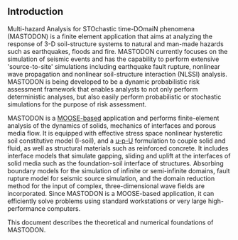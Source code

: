 ## Introduction

Multi-hazard Analysis for STOchastic time-DOmaiN phenomena (MASTODON) is
a finite element application that aims at analyzing the response of 3-D
soil-structure systems to natural and man-made hazards such as
earthquakes, floods and fire. MASTODON currently focuses on the
simulation of seismic events and has the capability to perform extensive
'source-to-site' simulations including earthquake fault rupture,
nonlinear wave propagation and nonlinear soil-structure interaction
(NLSSI) analysis. MASTODON is being developed to be a dynamic
probabilistic risk assessment framework that enables analysts to not
only perform deterministic analyses, but also easily perform
probabilistic or stochastic simulations for the purpose of risk
assessment.

MASTODON is a [MOOSE-based](https://mooseframework.inl.gov) application and performs finite-element
analysis of the dynamics of solids, mechanics of interfaces and porous
media flow. It is equipped with effective stress space nonlinear hysteretic soil constitutive  model (I-soil), and a [u-p-U](https://lwrs.inl.gov/RisckInformed%20Safety%20Margin%20Characterization/INL-EXT-15-36735%20Advanced%20Seismic%20Fragility%20Modeling.pdf) formulation to couple solid and fluid, as well as structural materials such as reinforced concrete. It includes interface models that
simulate gapping, sliding and uplift at the interfaces of solid media
such as the foundation-soil interface of structures. Absorbing boundary models for the simulation of infinite or
semi-infinite domains, fault rupture model for seismic source
simulation, and the domain reduction method for the input of complex,
three-dimensional wave fields are incorporated. Since MASTODON is a MOOSE-based
application, it can efficiently solve problems using standard
workstations or very large high-performance computers.

This document describes the theoretical and numerical foundations of
MASTODON.
